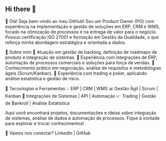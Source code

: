 ## Hi there 👋
👋 Olá! Seja bem-vindo ao meu GitHub!
Sou um Product Owner (PO) com experiência na implementação e gestão de soluções em ERP, CRM e WMS, focado na otimização de processos e na entrega de valor para o negócio. Possuo certificação ISO 27001 e formação em Gestão da Qualidade, o que reforça minha abordagem estratégica e orientada a dados.

🚀 Sobre mim
🔹 Atuação em gestão de backlog, definição de roadmaps de produto e integração de sistemas.
🔹 Experiência com integrações de ERP, automação de processos comerciais e soluções para força de vendas.
🔹 Conhecimento prático em negociação, análise de requisitos e metodologias ágeis (Scrum/Kanban).
🔹 Experiência com trading e poker, aplicando análise estatística e gestão de risco.

🔧 Tecnologias e Ferramentas
💡 ERP | CRM | WMS
📊 Gestão Ágil | Scrum | Kanban
🔗 Integrações de Sistemas | API | Automação
📈 Trading | Gestão de Bankroll | Análise Estatística

Aqui você encontrará projetos, documentações e ideias sobre integração de sistemas, análise de dados e automação de processos. Fique à vontade para explorar e trocar conhecimentos!

📩 Vamos nos conectar?
LinkedIn | GitHub


<!--
**Modesto165/Modesto165** is a ✨ _special_ ✨ repository because its `README.md` (this file) appears on your GitHub profile.

Here are some ideas to get you started:

- 🔭 I’m currently working on ...
- 🌱 I’m currently learning ...
- 👯 I’m looking to collaborate on ...
- 🤔 I’m looking for help with ...
- 💬 Ask me about ...
- 📫 How to reach me: ...
- 😄 Pronouns: ...
- ⚡ Fun fact: ...
-->
